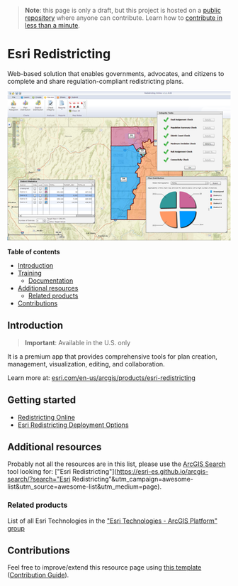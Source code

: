 > **Note**: this page is only a draft, but this project is hosted on a [public repository](https://github.com/hhkaos/awesome-arcgis) where anyone can contribute. Learn how to [contribute in less than a minute](https://github.com/hhkaos/awesome-arcgis/blob/master/CONTRIBUTING.md#contributions).

# Esri Redistricting

Web-based solution that enables governments, advocates, and citizens to complete and share regulation-compliant redistricting plans.

![Esri Redistricting Screenshot](../product-thumbnails/esri-redistricting.png
    )  

<!-- START doctoc generated TOC please keep comment here to allow auto update -->
<!-- DON'T EDIT THIS SECTION, INSTEAD RE-RUN doctoc TO UPDATE -->
**Table of contents**

- [Introduction](#introduction)
- [Training](#training)
  - [Documentation](#documentation)
- [Additional resources](#additional-resources)
  - [Related products](#related-products)
- [Contributions](#contributions)

<!-- END doctoc generated TOC please keep comment here to allow auto update -->

## Introduction

> **Important**: Available in the U.S. only

It is a premium app that provides comprehensive tools for plan creation, management, visualization, editing, and collaboration.

Learn more at: [esri.com/en-us/arcgis/products/esri-redistricting](https://www.esri.com/en-us/arcgis/products/esri-redistricting/overview)

## Getting started

* [Redistricting Online](https://marketplace.arcgis.com/listing.html?id=24c8c5d6539540ddb965dc8903056276)
* [Esri Redistricting Deployment Options](https://community.esri.com/community/esri-redistricting/blog/2018/04/16/esri-redistricting-deployment-options)

## Additional resources

Probably not all the resources are in this list, please use the [ArcGIS Search](https://esri-es.github.io/arcgis-search/) tool looking for: ["Esri Redistricting"](https://esri-es.github.io/arcgis-search/?search="Esri Redistricting"&utm_campaign=awesome-list&utm_source=awesome-list&utm_medium=page).

### Related products

List of all Esri Technologies in the ["Esri Technologies - ArcGIS Platform" group](https://awesome-arcgis.maps.arcgis.com/home/group.html?id=663480a878724c42aef09a523a8d5139&view=list&start=1&num=20#content)

## Contributions

Feel free to improve/extend this resource page using [this template](https://github.com/hhkaos/awesome-arcgis/blob/master/templates/PRODUCT_PAGE_TEMPLATE.md) ([Contribution Guide](https://github.com/hhkaos/awesome-arcgis/blob/master/CONTRIBUTING.md)).

